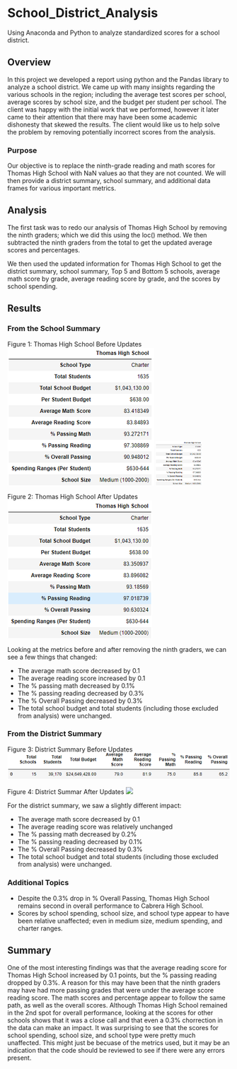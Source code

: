 # School_District_Analysis
Using Anaconda and Python to analyze standardized scores for a school district.

## Overview 
In this project we developed a report using python and the Pandas library to analyze a school district. We came up with many insights regarding the various schools in the region; including the average test scores per school, average scores by school size, and the budget per student per school. The client was happy with the initial work that we performed, however it later came to their attention that there may have been some academic dishonesty that skewed the results. The client would like us to help solve the problem by removing potentially incorrect scores from the analysis. 

### Purpose
Our objective is to replace the ninth-grade reading and math scores for Thomas High School with NaN values ao that they are not counted. We will then provide a district summary, school summary, and additional data frames for various important metrics.

## Analysis
The first task was to redo our analysis of Thomas High School by removing the ninth graders; which we did this using the loc() method. We then subtracted the ninth graders from the total to get the updated average scores and percentages.

We then used the updated information for Thomas High School to get the district summary, school summary, Top 5 and Bottom 5 schools, average math score by grade, average reading score by grade, and the scores by school spending.

## Results

### From the School Summary
Figure 1: Thomas High School Before Updates
![](./Resources/Fig1_THS_Before.png)
<img src="Resources/Fig1_THS_Before.png" height="100"/>

Figure 2: Thomas High School After Updates
![](/Resources/Fig2_THS_After.png)

Looking at the metrics before and after removing the ninth graders, we can see a few things that changed:
- The average math score decreased by 0.1
- The average reading score increased by 0.1
- The % passing math decreased by 0.1%
- The % passing reading decreased by 0.3%
- The % Overall Passing decreased by 0.3%
- The total school budget and total students (including those excluded from analysis) were unchanged.

### From the District Summary

Figure 3: District Summary Before Updates
![](/Resources/Fig3_DistrictSummary.png)

Figure 4: District Summar After Updates
![](/Resources/Fig4_updated_DistrictSummary.png)

For the district summary, we saw a slightly different impact:
- The average math score decreased by 0.1
- The average reading score was relatively unchanged
- The % passing math decreased by 0.2%
- The % passing reading decreased by 0.1%
- The % Overall Passing decreased by 0.3%
- The total school budget and total students (including those excluded from analysis) were unchanged.

### Additional Topics
- Despite the 0.3% drop in % Overall Passing, Thomas High School remains second in overall performance to Cabrera High School.
- Scores by school spending, school size, and school type appear to have been relative unaffected; even in medium size, medium spending, and charter ranges. 

## Summary
One of the most interesting findings was that the average reading score for Thomas High School increased by 0.1 points, but the % passing reading dropped by 0.3%. A reason for this may have been that the ninth graders may have had more passing grades that were under the average score reading score. The math scores and percentage appear to follow the same path, as well as the overall scores. Although Thomas High School remained in the 2nd spot for overall performance, looking at the scores for other schools shows that it was a close call and that even a 0.3% chorrection in the data can make an impact. It was surprising to see that the scores for school spending, school size, and school type were pretty much unaffected. This might just be becuase of the metrics used, but it may be an indication that the code should be reviewed to see if there were any errors present.
